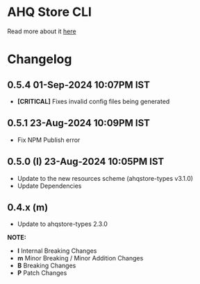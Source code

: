 # AHQ Store CLI

Read more about it [here](https://ahqstore.github.io)

# Changelog

## 0.5.4 01-Sep-2024 10:07PM IST

- **[CRITICAL]** Fixes invalid config files being generated

## 0.5.1 23-Aug-2024 10:09PM IST

- Fix NPM Publish error

## 0.5.0 **(I)** 23-Aug-2024 10:05PM IST

- Update to the new resources scheme (ahqstore-types v3.1.0)
- Update Dependencies

## 0.4.x **(m)**

- Update to ahqstore-types 2.3.0

**NOTE:**

- **I** Internal Breaking Changes
- **m** Minor Breaking / Minor Addition Changes
- **B** Breaking Changes
- **P** Patch Changes
